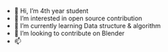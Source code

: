 - 👋 Hi, I’m 4th year student 
- 👀 I’m interested in open source contribution
- 🌱 I’m currently learning Data structure & algorithm
- 💞️ I’m looking to contribute on Blender
- 📫

<!---
yprateek136/yprateek136 is a ✨ special ✨ repository because its `README.md` (this file) appears on your GitHub profile.
You can click the Preview link to take a look at your changes.
--->
